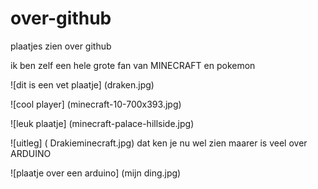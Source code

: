 # over-github
plaatjes zien over github

ik ben zelf een hele grote fan van 
MINECRAFT
en pokemon

![dit is een vet plaatje] (draken.jpg)

![cool player] (minecraft-10-700x393.jpg)

![leuk plaatje] (minecraft-palace-hillside.jpg)

![uitleg] ( Drakieminecraft.jpg)
dat ken je nu wel zien
maarer is veel over 
ARDUINO

![plaatje over een arduino] (mijn ding.jpg)
